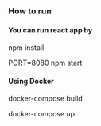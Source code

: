 ### How to run

#### You can run react app by
npm install

PORT=8080 npm start

#### Using Docker

docker-compose build

docker-compose up
